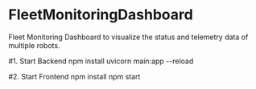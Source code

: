 # FleetMonitoringDashboard

Fleet Monitoring Dashboard to visualize the status and telemetry data of multiple robots.

#1. Start Backend
npm install
uvicorn main:app --reload

#2. Start Frontend
npm install
npm start

